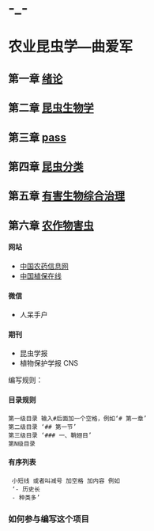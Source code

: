 # -_-
# 农业昆虫学—曲爱军
## 第一章 [绪论](第一章_绪论.md)
## 第二章 [昆虫生物学](第二章_昆虫生物学.md)
## 第三章 [pass](第三章_pass.md)
## 第四章 [昆虫分类](第四章_昆虫分类.md)
## 第五章 [有害生物综合治理](第五章_有害生物综合治理.md)
## 第六章 [农作物害虫](第六章_农作物害虫.md)


#### 网站
- [中国农药信息网](http://www.chinapesticide.gov.cn)
- [中国植保在线](http://cnppo.com)
#### 微信
- 人呆手户
#### 期刊
- 昆虫学报
- 植物保护学报 CNS


编写规则：
#### 目录规则 

    第一级目录 输入#后面加一个空格，例如‘# 第一章’
    第二级目录 ‘## 第一节’
    第三级目录 ‘### 一、鞘翅目’
    第N级目录
    
#### 有序列表 

     小短线 或者叫减号 加空格 加内容 例如 
     ‘- 历史长
     - 种类多’
### 如何参与编写这个项目 

